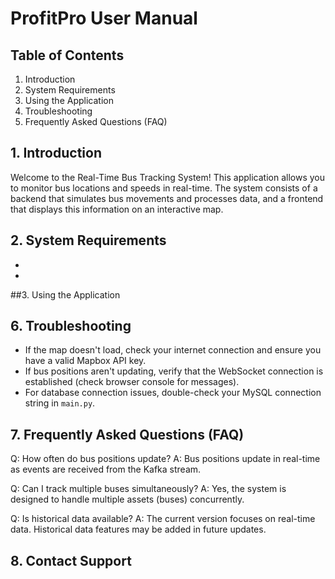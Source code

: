 # ProfitPro User Manual

## Table of Contents
1. Introduction
2. System Requirements
3. Using the Application
6. Troubleshooting
7. Frequently Asked Questions (FAQ)


## 1. Introduction

Welcome to the Real-Time Bus Tracking System! This application allows you to monitor bus locations and speeds in real-time. The system consists of a backend that simulates bus movements and processes data, and a frontend that displays this information on an interactive map.

## 2. System Requirements

- 
- 

##3. Using the Application


## 6. Troubleshooting

- If the map doesn't load, check your internet connection and ensure you have a valid Mapbox API key.
- If bus positions aren't updating, verify that the WebSocket connection is established (check browser console for messages).
- For database connection issues, double-check your MySQL connection string in `main.py`.

## 7. Frequently Asked Questions (FAQ)

Q: How often do bus positions update?
A: Bus positions update in real-time as events are received from the Kafka stream.

Q: Can I track multiple buses simultaneously?
A: Yes, the system is designed to handle multiple assets (buses) concurrently.

Q: Is historical data available?
A: The current version focuses on real-time data. Historical data features may be added in future updates.

## 8. Contact Support

